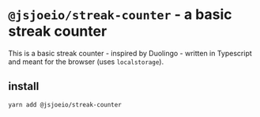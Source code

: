 # `@jsjoeio/streak-counter` - a basic streak counter

This is a basic streak counter - inspired by Duolingo - written in Typescript and meant for the browser (uses `localstorage`).

## install

```shell
yarn add @jsjoeio/streak-counter

```